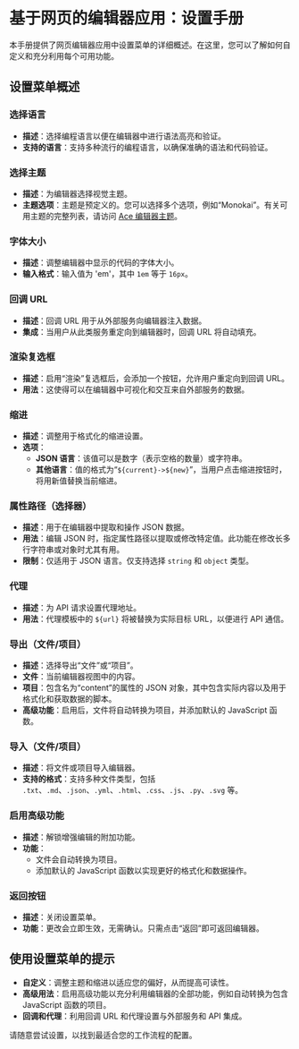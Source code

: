 # 基于网页的编辑器应用：设置手册

本手册提供了网页编辑器应用中设置菜单的详细概述。在这里，您可以了解如何自定义和充分利用每个可用功能。

## 设置菜单概述

### 选择语言
- **描述**：选择编程语言以便在编辑器中进行语法高亮和验证。
- **支持的语言**：支持多种流行的编程语言，以确保准确的语法和代码验证。

### 选择主题
- **描述**：为编辑器选择视觉主题。
- **主题选项**：主题是预定义的。您可以选择多个选项，例如“Monokai”。有关可用主题的完整列表，请访问 [Ace 编辑器主题](https://github.com/ajaxorg/ace/tree/master/src/theme)。

### 字体大小
- **描述**：调整编辑器中显示的代码的字体大小。
- **输入格式**：输入值为 'em'，其中 `1em` 等于 `16px`。

### 回调 URL
- **描述**：回调 URL 用于从外部服务向编辑器注入数据。
- **集成**：当用户从此类服务重定向到编辑器时，回调 URL 将自动填充。

### 渲染复选框
- **描述**：启用“渲染”复选框后，会添加一个按钮，允许用户重定向到回调 URL。
- **用法**：这使得可以在编辑器中可视化和交互来自外部服务的数据。

### 缩进
- **描述**：调整用于格式化的缩进设置。
- **选项**：
  - **JSON 语言**：该值可以是数字（表示空格的数量）或字符串。
  - **其他语言**：值的格式为“`${current}->${new}`”，当用户点击缩进按钮时，将用新值替换当前缩进。

### 属性路径（选择器）
- **描述**：用于在编辑器中提取和操作 JSON 数据。
- **用法**：编辑 JSON 时，指定属性路径以提取或修改特定值。此功能在修改长多行字符串或对象时尤其有用。
- **限制**：仅适用于 JSON 语言。仅支持选择 `string` 和 `object` 类型。

### 代理
- **描述**：为 API 请求设置代理地址。
- **用法**：代理模板中的 `${url}` 将被替换为实际目标 URL，以便进行 API 通信。

### 导出（文件/项目）
- **描述**：选择导出“文件”或“项目”。
- **文件**：当前编辑器视图中的内容。
- **项目**：包含名为“content”的属性的 JSON 对象，其中包含实际内容以及用于格式化和获取数据的脚本。
- **高级功能**：启用后，文件将自动转换为项目，并添加默认的 JavaScript 函数。

### 导入（文件/项目）
- **描述**：将文件或项目导入编辑器。
- **支持的格式**：支持多种文件类型，包括 `.txt`、`.md`、`.json`、`.yml`、`.html`、`.css`、`.js`、`.py`、`.svg` 等。

### 启用高级功能
- **描述**：解锁增强编辑的附加功能。
- **功能**：
  - 文件会自动转换为项目。
  - 添加默认的 JavaScript 函数以实现更好的格式化和数据操作。

### 返回按钮
- **描述**：关闭设置菜单。
- **功能**：更改会立即生效，无需确认。只需点击“返回”即可返回编辑器。

## 使用设置菜单的提示
- **自定义**：调整主题和缩进以适应您的偏好，从而提高可读性。
- **高级用法**：启用高级功能以充分利用编辑器的全部功能，例如自动转换为包含 JavaScript 函数的项目。
- **回调和代理**：利用回调 URL 和代理设置与外部服务和 API 集成。

请随意尝试设置，以找到最适合您的工作流程的配置。

